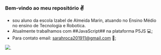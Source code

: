 ### Bem-vindo ao meu repositório ✌

- sou aluno da escola Izabel de Almeida Marin, atuando no Ensino Médio no ensino de Tecnologia e Robotica.
- Atualmente trabalhamos com ##JavaScript## na plataforma P5JS 💻;
- Para contato email: sarahroca201911@gmail.com 🧧;

![](https://media1.tenor.com/m/YS2hbVD4hGIAAAAC/anime-noragami.gif).

